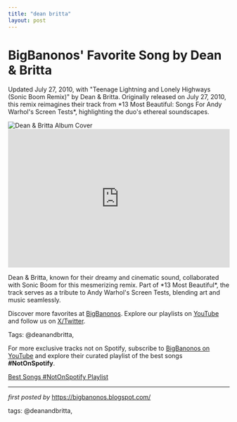 ```yaml
---
title: "dean britta"
layout: post
---
```

<!-- Post Title -->
<h1 >BigBanonos' Favorite Song by Dean & Britta</h1> <!-- Introductory Text -->
<p >Updated July 27, 2010, with "Teenage Lightning and Lonely Highways (Sonic Boom Remix)" by Dean & Britta. Originally released on July 27, 2010, this remix reimagines their track from *13 Most Beautiful: Songs For Andy Warhol's Screen Tests*, highlighting the duo's ethereal soundscapes.</p> <!-- Featured Image -->
<div > <img src="https://magnetmagazine.com/wp-content/uploads/2009/01/dean-brita.jpg" alt="Dean & Britta Album Cover" />
</div> <!-- YouTube Video Embed -->
<div > <iframe width="100%" height="315" src="https://www.youtube.com/embed/E9r_p779wiA" title="Dean & Britta - Teenage Lightning (And Lonely Highways) (Sonic Boom Remix)" frameborder="0" allow="accelerometer; autoplay; clipboard-write; encrypted-media; gyroscope; picture-in-picture; web-share" referrerpolicy="strict-origin-when-cross-origin" allowfullscreen></iframe>
</div> <!-- Song Information -->
<div > <p>Dean & Britta, known for their dreamy and cinematic sound, collaborated with Sonic Boom for this mesmerizing remix. Part of *13 Most Beautiful*, the track serves as a tribute to Andy Warhol's Screen Tests, blending art and music seamlessly.</p>
</div> <!-- Footer Links -->
<div > <p>Discover more favorites at <a href="https://bigbanonos.blogspot.com/" target="_blank">BigBanonos</a>. Explore our playlists on <a href="https://www.youtube.com/@BigBanonos" target="_blank">YouTube</a> and follow us on <a href="https://x.com/bigbanonos" target="_blank">X/Twitter</a>.</p>
</div> <!-- Tags -->
<p >Tags: @deanandbritta,</p>


<!--Subscribe and Playlist Links-->
<div>
    <p>For more exclusive tracks not on Spotify, subscribe to <a href="https://www.youtube.com/@BigBanonos" target="_blank">BigBanonos on YouTube</a> and explore their curated playlist of the best songs <strong>#NotOnSpotify</strong>.</p>
    <p><a href="https://www.youtube.com/playlist?list=PLtuNtuTatqI0kFahUCbtbfenC_ET5O_tr" target="_blank">Best Songs #NotOnSpotify Playlist<br /></a></p></div>

<hr />

<p><em>first posted by</em> <a href="https://bigbanonos.blogspot.com/" rel="noopener" target="_new">https://bigbanonos.blogspot.com/</a></p>

<p>tags: @deanandbritta,</p>
